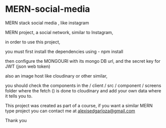 # MERN-social-media
MERN stack social media , like instagram 

MERN project, a social network, similar to Instagram,

in order to use this project,

you must first install the dependencies using - npm install

then configure the MONGOURI with its mongo DB url, and the secret key for JWT (json web token)

also an image host like cloudinary or other similar,

you should check the components in the / client / src / component / screens folder where the fetch () is done to cloudinary and add your own data where it tells you to.

This project was created as part of a course, if you want a similar MERN type project you can contact me at alexisedgarloza@gmail.com

Thank you
